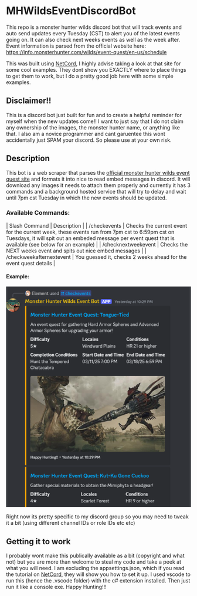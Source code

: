 # MHWildsEventDiscordBot

This repo is a monster hunter wilds discord bot that will track events and auto send updates every Tuesday (CST) to alert you of the latest events going on.  It can also check next weeks events as well as the week after.  Event information is parsed from the official website here: https://info.monsterhunter.com/wilds/event-quest/en-us/schedule

This was built using [NetCord](https://netcord.dev/), I highly advise taking a look at that site for some cool examples.  They dont show you EXACTLY where to place things to get them to work, but I do a pretty good job here with some simple examples.

## Disclaimer!!

This is a discord bot just built for fun and to create a helpful reminder for myself when the new updates come!! I want to just say that I do not claim any ownership of the images, the monster hunter name, or anything like that.  I also am a novice programmer and cant garuentee this wont accidentally just SPAM your discord.  So please use at your own risk.

## Description

This bot is a web scraper that parses the [official monster hunter wilds event quest site](https://info.monsterhunter.com/wilds/event-quest/en-us/schedule) and formats it into nice to read embed messages in discord.  It will download any images it needs to attach them properly and currently it has 3 commands and a background hosted service that will try to delay and wait until 7pm cst Tuesday in which the new events should be updated.

### Available Commands:

| Slash Command | Description |
| /checkevents | Checks the current event for the current week, these events run from 7pm cst to 6:59pm cst on Tuesdays, it will spit out an embeded message per event quest that is available (see below for an example) |
| /checknextweekevent | Checks the NEXT weeks event and spits out nice embed messages |
| /checkweekafternextevent | You guessed it, checks 2 weeks ahead for the event quest details |

#### Example: 

![Example Embed Message](/images/readmeexample1.png)

Right now its pretty specific to my discord group so you may need to tweak it a bit (using different channel IDs or role IDs etc etc)

## Getting it to work

I probably wont make this publically available as a bit (copyright and what not) but you are more than welcome to steal my code and take a peek at what you will need. I am excluding the appsettings.json, which if you read the tutorial on [NetCord](https://netcord.dev/), they will show you how to set it up.  I used vscode to run this (hence the .vscode folder) with the c# extension installed.  Then just run it like a console exe.  Happy Hunting!!!

